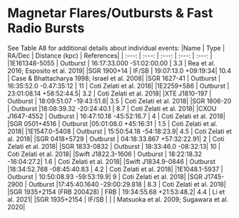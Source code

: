 # Magnetar Flares/Outbursts & Fast Radio Bursts

See Table A8 for additional details about individual events:
|Name | Type | RA/Dec | Distance (kpc) | References|
| :---: | :---: | :---: | :---: | :---: |
|1E161348-5055 | Outburst | 16:17:33.000 -51:02:00.00 | 3.3 | Rea et al. 2016; Esposito et al. 2019|
|SGR 1900+14 | IF/SB | 19:07:13.0 +09:19:34| 10.4 | Case & Bhattacharya 1998; Israel et al. 2008|
|SGR 1627-41 | Outburst | 16:35:52.0 -0.47:35:12 | 11 | Coti Zelati et al. 2018|
|1E2259+586 | Outburst | 23:01:08.14 +58:52:44.5| 3.2 | Coti Zelati et al. 2018|
|XTE J1810-197 | Outburst | 18:09:51.07 -19:43:51.8| 3.5 | Coti Zelati et al. 2018|
|SGR 1806-20 | Outburst |18:08:39.32 -20:24:40.1 | 8.7 | Coti Zelati et al. 2018|
|CXOU J1647-4552 | Outburst | 16:47:10.18 -45:52:16.7 | 4 | Coti Zelati et al. 2018|
|SGR 0501+4516 | Outburst |05:01:08.0 +45:16:31 | 1.5 | Coti Zelati et al. 2018|
|1E1547.0-5408 | Outburst | 15:50:54.18 -54:18:23.9| 4.5 | Coti Zelati et al. 2018|
|SGR 0418+5729 | Outburst | 04:18:33.867 +57:32:22.91| 2 | Coti Zelati et al. 2018|
|SGR 1833-0832 | Outburst | 18:33:46.0 -08:32:13| 10 | Coti Zelati et al. 2018|
|Swift J1822.3-1606 | Outburst | 18:22:18.32 -16:04:27.2| 1.6 | Coti Zelati et al. 2018|
|Swift J1834.9-0846 | Outburst |18:34:52.768 -08:45:40.83 | 4.2 | Coti Zelati et al. 2018|
|1E1048.1-5937 | Outburst | 10:50:08.93 -59:53:19.9| 9 | Coti Zelati et al. 2018|
|SGR J1745-2900 | Outburst |17:45:40.1640 -29:00:29.818 | 8.3 | Coti Zelati et al. 2018|
|SGR 1935+2154 (FRB 200428) | FRB | 19:34:55.68 +21:53:48.2| 4.4 | Li et al. 2021|
|SGR 1935+2154 | IF/SB | | | Matsuoka et al. 2009; Sugawara et al. 2020|
